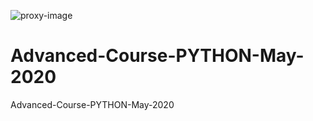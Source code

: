![proxy-image](https://user-images.githubusercontent.com/51271834/121597922-eb0f3d80-ca49-11eb-9ad9-e0b1858f3de6.jpeg)
# Advanced-Course-PYTHON-May-2020
Advanced-Course-PYTHON-May-2020
